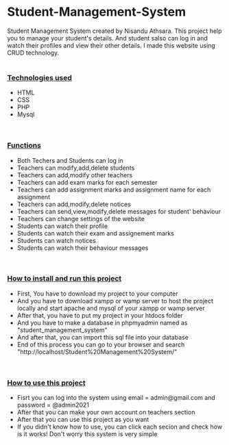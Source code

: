 # Student-Management-System
Student Management System created by Nisandu Athsara. This project help you to manage your student's details. And student salso can log in and watch their profiles and view their other details. I made this website using CRUD technology.<br/><br/>
<h3><u>Technologies used</u></h3>
<ul>
  <li>HTML</li>
  <li>CSS</li>
  <li>PHP</li>
  <li>Mysql</li>
</ul><br/>
<h3><u>Functions</u></h3>
<ul>
  <li>Both Techers and Students can log in</li>
  <li>Teachers can modify,add,delete students</li>
  <li>Teachers can add,modify other teachers</li>
  <li>Teachers can add exam marks for each semester</li>
  <li>Teachers can add assignment marks and assignment name for each assignment</li>
  <li>Teachers can add,modify,delete notices</li>
  <li>Teachers can send,view,modify,delete messages for student' behaviour</li>
  <li>Teachers can change settings of the website</li>
  <li>Students can watch their profile</li>
  <li>Students can watch their exam and assignement marks</li>
  <li>Students can watch notices</li>
  <li>Students can watch their behaviour messages</li>
</ul><br/>
<h3><u>How to install and run this project</u></h3>
<ul>
  <li>First, You have to download my project to your computer</li>
  <li>And you have to download xampp or wamp server to host the project locally and start apache and mysql of your xampp or wamp server</li>
  <li>After that, you have to put my project in your htdocs folder</li>
  <li>And you have to make a database in phpmyadmin named as "student_management_system"</li>
  <li>And after that, you can import this sql file into your database</li>
  <li>End of this process you can go to your browser and search "http://localhost/Student%20Management%20System/"</li>
</ul><br/>
<h3><u>How to use this project</u></h3>
<ul>
  <li>Fisrt you can log into the system using email = admin@gmail.com and password = @admin2021</li>
  <li>After that you can make your own account on teachers section</li>
  <li>After that you can use this project as you want</li>
  <li>If you didn't know how to use, you can click each secion and check how is it works! Don't worry this system is very simple</li>
</ul>
